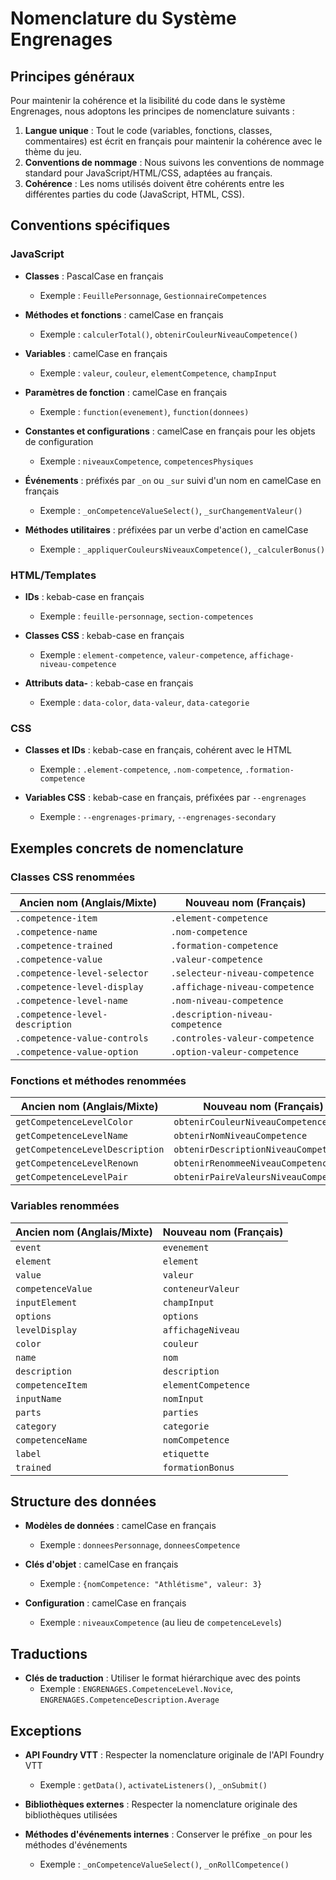# Nomenclature du Système Engrenages

## Principes généraux

Pour maintenir la cohérence et la lisibilité du code dans le système Engrenages, nous adoptons les principes de nomenclature suivants :

1. **Langue unique** : Tout le code (variables, fonctions, classes, commentaires) est écrit en français pour maintenir la cohérence avec le thème du jeu.
2. **Conventions de nommage** : Nous suivons les conventions de nommage standard pour JavaScript/HTML/CSS, adaptées au français.
3. **Cohérence** : Les noms utilisés doivent être cohérents entre les différentes parties du code (JavaScript, HTML, CSS).

## Conventions spécifiques

### JavaScript

- **Classes** : PascalCase en français
  - Exemple : `FeuillePersonnage`, `GestionnaireCompetences`

- **Méthodes et fonctions** : camelCase en français
  - Exemple : `calculerTotal()`, `obtenirCouleurNiveauCompetence()`

- **Variables** : camelCase en français
  - Exemple : `valeur`, `couleur`, `elementCompetence`, `champInput`

- **Paramètres de fonction** : camelCase en français
  - Exemple : `function(evenement)`, `function(donnees)`

- **Constantes et configurations** : camelCase en français pour les objets de configuration
  - Exemple : `niveauxCompetence`, `competencesPhysiques`

- **Événements** : préfixés par `_on` ou `_sur` suivi d'un nom en camelCase en français
  - Exemple : `_onCompetenceValueSelect()`, `_surChangementValeur()`

- **Méthodes utilitaires** : préfixées par un verbe d'action en camelCase
  - Exemple : `_appliquerCouleursNiveauxCompetence()`, `_calculerBonus()`

### HTML/Templates

- **IDs** : kebab-case en français
  - Exemple : `feuille-personnage`, `section-competences`

- **Classes CSS** : kebab-case en français
  - Exemple : `element-competence`, `valeur-competence`, `affichage-niveau-competence`

- **Attributs data-** : kebab-case en français
  - Exemple : `data-color`, `data-valeur`, `data-categorie`

### CSS

- **Classes et IDs** : kebab-case en français, cohérent avec le HTML
  - Exemple : `.element-competence`, `.nom-competence`, `.formation-competence`

- **Variables CSS** : kebab-case en français, préfixées par `--engrenages`
  - Exemple : `--engrenages-primary`, `--engrenages-secondary`

## Exemples concrets de nomenclature

### Classes CSS renommées

| Ancien nom (Anglais/Mixte) | Nouveau nom (Français) |
|----------------------------|------------------------|
| `.competence-item`         | `.element-competence`  |
| `.competence-name`         | `.nom-competence`      |
| `.competence-trained`      | `.formation-competence`|
| `.competence-value`        | `.valeur-competence`   |
| `.competence-level-selector` | `.selecteur-niveau-competence` |
| `.competence-level-display`  | `.affichage-niveau-competence` |
| `.competence-level-name`     | `.nom-niveau-competence` |
| `.competence-level-description` | `.description-niveau-competence` |
| `.competence-value-controls`   | `.controles-valeur-competence` |
| `.competence-value-option`     | `.option-valeur-competence` |

### Fonctions et méthodes renommées

| Ancien nom (Anglais/Mixte) | Nouveau nom (Français) |
|----------------------------|------------------------|
| `getCompetenceLevelColor` | `obtenirCouleurNiveauCompetence` |
| `getCompetenceLevelName`  | `obtenirNomNiveauCompetence` |
| `getCompetenceLevelDescription` | `obtenirDescriptionNiveauCompetence` |
| `getCompetenceLevelRenown` | `obtenirRenommeeNiveauCompetence` |
| `getCompetenceLevelPair`  | `obtenirPaireValeursNiveauCompetence` |

### Variables renommées

| Ancien nom (Anglais/Mixte) | Nouveau nom (Français) |
|----------------------------|------------------------|
| `event`                   | `evenement`            |
| `element`                 | `element`              |
| `value`                   | `valeur`               |
| `competenceValue`         | `conteneurValeur`      |
| `inputElement`            | `champInput`           |
| `options`                 | `options`              |
| `levelDisplay`            | `affichageNiveau`      |
| `color`                   | `couleur`              |
| `name`                    | `nom`                  |
| `description`             | `description`          |
| `competenceItem`          | `elementCompetence`    |
| `inputName`               | `nomInput`             |
| `parts`                   | `parties`              |
| `category`                | `categorie`            |
| `competenceName`          | `nomCompetence`        |
| `label`                   | `etiquette`            |
| `trained`                 | `formationBonus`       |

## Structure des données

- **Modèles de données** : camelCase en français
  - Exemple : `donneesPersonnage`, `donneesCompetence`

- **Clés d'objet** : camelCase en français
  - Exemple : `{nomCompetence: "Athlétisme", valeur: 3}`

- **Configuration** : camelCase en français
  - Exemple : `niveauxCompetence` (au lieu de `competenceLevels`)

## Traductions

- **Clés de traduction** : Utiliser le format hiérarchique avec des points
  - Exemple : `ENGRENAGES.CompetenceLevel.Novice`, `ENGRENAGES.CompetenceDescription.Average`

## Exceptions

- **API Foundry VTT** : Respecter la nomenclature originale de l'API Foundry VTT
  - Exemple : `getData()`, `activateListeners()`, `_onSubmit()`

- **Bibliothèques externes** : Respecter la nomenclature originale des bibliothèques utilisées

- **Méthodes d'événements internes** : Conserver le préfixe `_on` pour les méthodes d'événements
  - Exemple : `_onCompetenceValueSelect()`, `_onRollCompetence()`
